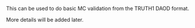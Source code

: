 This can be used to do basic MC validation from the TRUTH1
DAOD format.

More details will be added later.